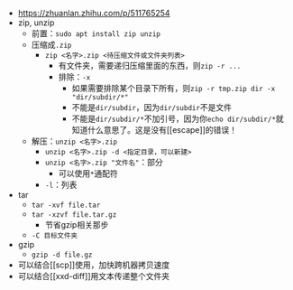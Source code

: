 - https://zhuanlan.zhihu.com/p/511765254
- zip, unzip
    - 前置：`sudo apt install zip unzip`
    - 压缩成`.zip`
      - `zip <名字>.zip <待压缩文件或文件夹列表>`
        - 有文件夹，需要递归压缩里面的东西，则`zip -r ...`
        - 排除：`-x`
          - 如果需要排除某个目录下所有，则`zip -r tmp.zip dir -x "dir/subdir/*"`
          - 不能是`dir/subdir`，因为`dir/subdir`不是文件
          - 不能是`dir/subdir/*`不加引号，因为你`echo dir/subdir/*`就知道什么意思了。这是没有[[escape]]的错误！
    - 解压：`unzip <名字>.zip`
      - `unzip <名字>.zip -d <指定目录，可以新建>`
      - `unzip <名字>.zip "文件名"`：部分
        - 可以使用`*`通配符
      - `-l`：列表
- tar
    - `tar -xvf file.tar`
    - `tar -xzvf file.tar.gz`
      - 节省gzip相关那步
    - `-C 目标文件夹`
- gzip
  - `gzip -d file.gz`
- 可以结合[[scp]]使用，加快跨机器拷贝速度
- 可以结合[[xxd-diff]]用文本传递整个文件夹
